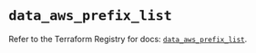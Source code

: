 # `data_aws_prefix_list`

Refer to the Terraform Registry for docs: [`data_aws_prefix_list`](https://registry.terraform.io/providers/hashicorp/aws/6.2.0/docs/data-sources/prefix_list).
